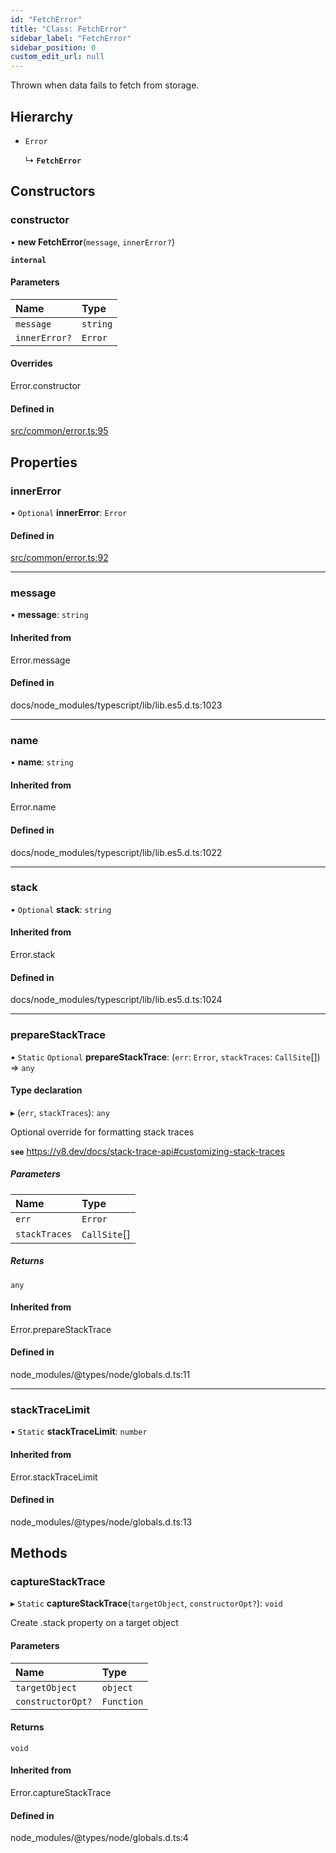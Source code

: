 ```yaml
---
id: "FetchError"
title: "Class: FetchError"
sidebar_label: "FetchError"
sidebar_position: 0
custom_edit_url: null
---
```


Thrown when data fails to fetch from storage.

## Hierarchy

- `Error`

  ↳ **`FetchError`**

## Constructors

### constructor

• **new FetchError**(`message`, `innerError?`)

**`internal`**

#### Parameters

| Name | Type |
| :------ | :------ |
| `message` | `string` |
| `innerError?` | `Error` |

#### Overrides

Error.constructor

#### Defined in

[src/common/error.ts:95](https://github.com/PrasoonPratham/nftlabs-sdk-ts/blob/e7d1d7f/src/common/error.ts#L95)

## Properties

### innerError

• `Optional` **innerError**: `Error`

#### Defined in

[src/common/error.ts:92](https://github.com/PrasoonPratham/nftlabs-sdk-ts/blob/e7d1d7f/src/common/error.ts#L92)

___

### message

• **message**: `string`

#### Inherited from

Error.message

#### Defined in

docs/node_modules/typescript/lib/lib.es5.d.ts:1023

___

### name

• **name**: `string`

#### Inherited from

Error.name

#### Defined in

docs/node_modules/typescript/lib/lib.es5.d.ts:1022

___

### stack

• `Optional` **stack**: `string`

#### Inherited from

Error.stack

#### Defined in

docs/node_modules/typescript/lib/lib.es5.d.ts:1024

___

### prepareStackTrace

▪ `Static` `Optional` **prepareStackTrace**: (`err`: `Error`, `stackTraces`: `CallSite`[]) => `any`

#### Type declaration

▸ (`err`, `stackTraces`): `any`

Optional override for formatting stack traces

**`see`** https://v8.dev/docs/stack-trace-api#customizing-stack-traces

##### Parameters

| Name | Type |
| :------ | :------ |
| `err` | `Error` |
| `stackTraces` | `CallSite`[] |

##### Returns

`any`

#### Inherited from

Error.prepareStackTrace

#### Defined in

node_modules/@types/node/globals.d.ts:11

___

### stackTraceLimit

▪ `Static` **stackTraceLimit**: `number`

#### Inherited from

Error.stackTraceLimit

#### Defined in

node_modules/@types/node/globals.d.ts:13

## Methods

### captureStackTrace

▸ `Static` **captureStackTrace**(`targetObject`, `constructorOpt?`): `void`

Create .stack property on a target object

#### Parameters

| Name | Type |
| :------ | :------ |
| `targetObject` | `object` |
| `constructorOpt?` | `Function` |

#### Returns

`void`

#### Inherited from

Error.captureStackTrace

#### Defined in

node_modules/@types/node/globals.d.ts:4
